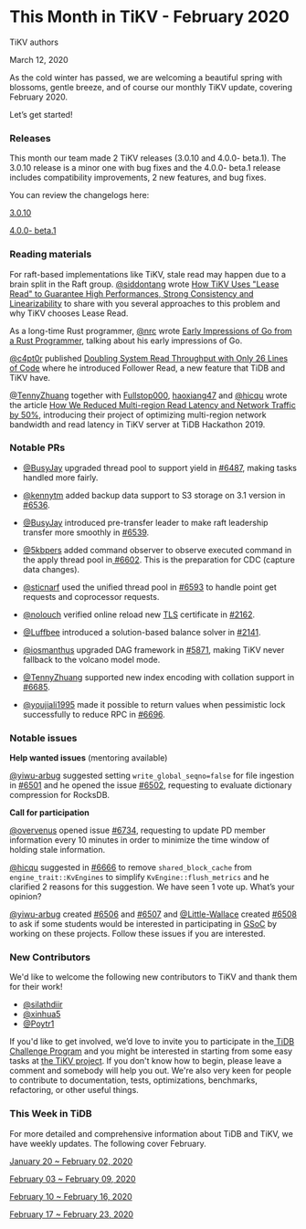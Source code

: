 # This Month in TiKV - February 2020

TiKV authors

March 12, 2020

As the cold winter has passed, we are welcoming a beautiful spring with blossoms, gentle breeze, and of course our monthly TiKV update, covering February 2020.

Let’s get started!

### Releases

This month our team made 2 TiKV releases (3.0.10 and 4.0.0- beta.1). The 3.0.10 release is a minor one with bug fixes and the 4.0.0- beta.1 release includes compatibility improvements, 2 new features, and bug fixes. 

You can review the changelogs here:

[3.0.10](https://github.com/tikv/tikv/releases/tag/v3.0.10)

[4.0.0- beta.1](https://github.com/tikv/tikv/releases/tag/v4.0.0-beta.1)

### Reading materials

For raft-based implementations like TiKV, stale read may happen due to a brain split in the Raft group. [@siddontang](https://github.com/siddontang) wrote [How TiKV Uses "Lease Read" to Guarantee High Performances, Strong Consistency and Linearizability](https://tikv.org/blog/lease-read/) to share with you several approaches to this problem and why TiKV chooses Lease Read. 

As a long-time Rust programmer, [@nrc](https://github.com/nrc) wrote [Early Impressions of Go from a Rust Programmer](https://pingcap.com/blog/early-impressions-of-go-from-a-rust-programmer/), talking about his early impressions of Go. 

[@c4pt0r](https://github.com/c4pt0r) published [Doubling System Read Throughput with Only 26 Lines of Code](https://pingcap.com/blog/doubling-system-read-throughput-with-only-26-lines-of-code/) where he introduced Follower Read, a new feature that TiDB and TiKV have.

[@TennyZhuang](https://github.com/TennyZhuang) together with [Fullstop000](https://github.com/Fullstop000), [haoxiang47](https://github.com/haoxiang47) and [@hicqu](https://github.com/hicqu) wrote the article [How We Reduced Multi-region Read Latency and Network Traffic by 50%](https://pingcap.com/blog/how-we-reduced-multi-region-read-latency-and-network-traffic-by-50/), introducing their project of optimizing multi-region network bandwidth and read latency in TiKV server at TiDB Hackathon 2019. 


### Notable PRs

*   [@BusyJay](https://github.com/BusyJay) upgraded thread pool to support yield in [#6487](https://github.com/tikv/tikv/pull/6487), making tasks handled more fairly.
*   [@kennytm](https://github.com/kennytm) added backup data support to S3 storage on 3.1 version in[ #6536](https://github.com/tikv/tikv/pull/6536).
*   [@BusyJay](https://github.com/BusyJay) introduced pre-transfer leader to make raft leadership transfer more smoothly in [#6539](https://github.com/tikv/tikv/pull/6539).
*   [@5kbpers](https://github.com/5kbpers) added command observer to observe executed command in the apply thread pool in[ #6602](https://github.com/tikv/tikv/pull/6602). This is the preparation for CDC (capture data changes).
*   [@sticnarf](https://github.com/sticnarf) used the unified thread pool in [#6593](https://github.com/tikv/tikv/pull/6593) to handle point get requests and coprocessor requests.


*   [@nolouch](https://github.com/nolouch) verified online reload new [TLS](https://en.wikipedia.org/wiki/Transport_Layer_Security) certificate in [#2162](https://github.com/pingcap/pd/pull/2162).
*   [@Luffbee](https://github.com/Luffbee) introduced a solution-based balance solver in [#2141](https://github.com/pingcap/pd/pull/2141).

*   [@iosmanthus](https://github.com/iosmanthus) upgraded DAG framework in [#5871](https://github.com/tikv/tikv/pull/5817), making TiKV never fallback to the volcano model mode.
*   [@TennyZhuang](https://github.com/TennyZhuang) supported new index encoding with collation support in [#6685](https://github.com/tikv/tikv/pull/6685).
*   [@youjiali1995](https://github.com/youjiali1995) made it possible to return values when pessimistic lock successfully to reduce RPC in [#6696](https://github.com/tikv/tikv/pull/6696).


### Notable issues

**Help wanted issues** (mentoring available)

[@yiwu-arbug](https://github.com/yiwu-arbug) suggested setting `write_global_seqno=false` for file ingestion in [#6501](https://github.com/tikv/tikv/issues/6501) and he opened the issue [#6502](https://github.com/tikv/tikv/issues/6502), requesting to evaluate dictionary compression for RocksDB.

**Call for participation**

[@overvenus](https://github.com/overvenus) opened issue [#6734](https://github.com/tikv/tikv/issues/6734), requesting to update PD member information every 10 minutes in order to minimize the time window of holding stale information.

[@hicqu](https://github.com/hicqu) suggested in [#6666](https://github.com/tikv/tikv/issues/6666) to remove `shared_block_cache` from `engine_trait::KvEngines` to simplify `KvEngine::flush_metrics` and he clarified 2 reasons for this suggestion. We have seen 1 vote up. What’s your opinion?

[@yiwu-arbug](https://github.com/yiwu-arbug) created [#6506](https://github.com/tikv/tikv/issues/6506) and [#6507](https://github.com/tikv/tikv/issues/6507) and [@Little-Wallace](https://github.com/Little-Wallace) created [#6508](https://github.com/tikv/tikv/issues/6508) to ask if some students would be interested in participating in [GSoC](https://summerofcode.withgoogle.com/) by working on these projects. Follow these issues if you are interested.


### New Contributors

We'd like to welcome the following new contributors to TiKV and thank them for their work!

*   [@silathdiir](https://github.com/silathdiir)
*   [@xinhua5](https://github.com/xinhua5)
*   [@Poytr1](https://github.com/Poytr1)

If you'd like to get involved, we’d love to invite you to participate in the[ TiDB Challenge Program](https://pingcap.com/blog/tidb-usability-challenge-dare-to-dream-bigger/) and you might be interested in starting from some easy tasks at [the TiKV project](https://github.com/tikv/tikv/projects/20). If you don't know how to begin, please leave a comment and somebody will help you out. We're also very keen for people to contribute to documentation, tests, optimizations, benchmarks, refactoring, or other useful things.


### This Week in TiDB

For more detailed and comprehensive information about TiDB and TiKV, we have weekly updates. The following cover February.

[January 20 ~ February 02, 2020](https://pingcap.com/weekly/2020-02-03-tidb-weekly/)

[February 03 ~ February 09, 2020](https://pingcap.com/weekly/2020-02-10-tidb-weekly/)

[February 10 ~ February 16, 2020](https://pingcap.com/weekly/2020-02-17-tidb-weekly/)

[February 17 ~ February 23, 2020](https://pingcap.com/weekly/2020-02-24-tidb-weekly/)


<!-- Docs to Markdown version 1.0β19 -->
